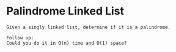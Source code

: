 # Palindrome Linked List

```
Given a singly linked list, determine if it is a palindrome.

Follow up:
Could you do it in O(n) time and O(1) space?

```
